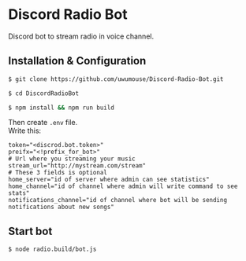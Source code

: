 # Discord Radio Bot
Discord bot to stream radio in voice channel.


## Installation & Configuration
```bash
$ git clone https://github.com/uwumouse/Discord-Radio-Bot.git

$ cd DiscordRadioBot

$ npm install && npm run build
```

Then create `.env` file.  
Write this:
```
token="<discrod.bot.token>"
preifx="<!prefix_for_bot>"
# Url where you streaming your music
stream_url="http://mystream.com/stream"
# These 3 fields is optional
home_server="id of server where admin can see statistics"
home_channel="id of channel where admin will write command to see stats"
notifications_channel="id of channel where bot will be sending notifications about new songs"
```

## Start bot
```bash
$ node radio.build/bot.js
```